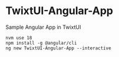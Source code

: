 # TwixtUI-Angular-App
Sample Angular App in TwixtUI


```
nvm use 18
npm install -g @angular/cli
ng new TwixtUI-Angular-App --interactive
```